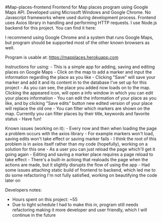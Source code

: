#Map-places-frontend
Frontend for Map places program using Google Maps API.
Developed using Microsoft Windows and Google Chrome. No Javascript frameworks where used
during development process. Frontend uses Axios library in handling and performing HTTP requests.
I use Node.js backend for this project. You can find it here:

I recommend using Google Chrome and a system that runs Google Maps,
but program should be supported most of the other known browsers as well.

Program is usable at: https://mapplaces.herokuapp.com

Instructions for using:
    - This is a simple app for adding, saving and editing places on Google Maps
    - Click on the map to add a marker and input the information regarding the place as you like
    - Clicking "Save" will save your marker and add it and its content in to the database I've set up for this project
    - As you can see, the place you added now loads on to the map. Clicking the appeared icon, will open a info window in which you can edit your places information
    - You can edit the information of your place as you like, and by clicking "Save edits" button new edited version of your place will replace the old one
    - You can filter which markers are shown on the map. Currently you can filter places by their title, keywords and favorite status
    - Have fun!

Known issues (working on it):
    - Every now and then when loading the page a problem occurs with the axios library
        - For example markers won't load, saving edits won't take effect or saving marker fails
        - I think the root of this problem is in axios itself rather than my code (hopefully), working on a solution for this one
        - As a user you can just reload the page which'll get it going again
    - Editing and saving a marker place requires a page reload to take effect
        - There's a built-in actiong that realoads the page when the actions are made, but it slightly disrupts the flow of using the app
    - Had some issues attaching static build of frontend to backend, which led me to do some refactoring I'm not fully satisfied, working on beautifying the code later on

Developers notes:

- Hours spent on this project: ~55
- Due to tight schedule I had to make this in, program still needs refactoring making it more developer and user friendly, which I will continue in the future


 

